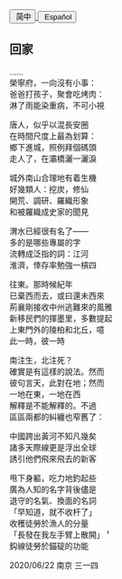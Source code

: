 <div class="poetry-container">

<a href="#/hdl/回家">
<button class="language-switcher"><i class="fa fa-file-word-o fa-fw"></i>&nbsp;简中</button>
</a>

<!-- <a href="#/ver.cht/回家">
<button class="language-switcher"><i class="fa fa-file-word-o fa-fw"></i>&nbsp;繁中</button>
</a> -->

<a href="#/ver.es/hdl/回家">
<button class="language-switcher"><i class="fa fa-file-word-o fa-fw"></i>&nbsp;Español</button>
</a>

## 回家 <span class="footnote" onclick="footnote1()"><i class="fa fa-file-image-o fa-fw pull-right"></i></span>

……  
榮寧府，一向沒有小事：  
爸爸打孩子，聚會吃烤肉：  
淋了雨能染重病，不可小視  

唐人，似乎以混長安圈  
在時間尺度上最為划算：  
鄉下進城，照例拜個碼頭  
走人了，在灞橋灑一灑淚  

城外南山合理地有着生機  
好幾類人：挖炭，修仙  
開荒、調研、羅織形象  
和被羅織成史家的聞見  

渭水已經很有名了——  
多的是哪些專屬的字  
流轉成泛指的詞：江河  
淮濟，倖存率勉強一槓四  

往東。那時候紀年  
已棄西而去，或曰還未西來  
荊襄剛接收中州逃難來的風雅  
新移民們的揮墨里，多數提起  
上東門外的陵柏和北丘，噫  
此一時，彼一時  

南注生，北注死？  
確實是有這樣的說法。然而  
彼句言天，此對在地；然而  
一地在東，一地在西  
解釋是不能解釋的。不過  
區區兩都的糾纏也窄舊了：  

中國跨出黃河不知凡幾矣  
諸多天際線更是浮出全球  
誘引他們飛來飛去的新客  

甩下身軀，吃力地釣起些  
廣為人知的名字背後儘是  
退守的名氣、換面的名詞  
「早知道，就不收杆了」  
收穫徒勞於漁人的分量  
「長發在我左手臂上散開」<span class="footnote" onclick="footnote2()">&nbsp;¹ </span>  
鈎線徒勞於錨碇的功能  

<div class="time-note">2020/06/22 南京 三一四</div>

</div>